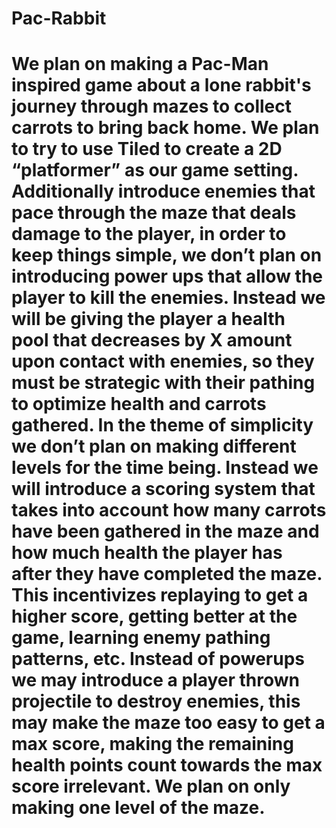 # Pac-Rabbit

# We plan on making a Pac-Man inspired game about a lone rabbit's journey through mazes to collect carrots to bring back home. We plan to try to use Tiled to create a 2D “platformer” as our game setting. Additionally introduce enemies that pace through the maze that deals damage to the player, in order to keep things simple, we don’t plan on introducing power ups that allow the player to kill the enemies. Instead we will be giving the player a health pool that decreases by X amount upon contact with enemies, so they must be strategic with their pathing to optimize health and carrots gathered. In the theme of simplicity we don’t plan on making different levels for the time being. Instead we will introduce a scoring system that takes into account how many carrots have been gathered in the maze and how much health the player has after they have completed the maze. This incentivizes replaying to get a higher score, getting better at the game, learning enemy pathing patterns, etc. Instead of powerups we may introduce a player thrown projectile to destroy enemies, this may make the maze too easy to get a max score, making the remaining health points count towards the max score irrelevant. We plan on only making one level of the maze.
